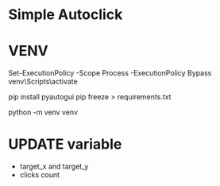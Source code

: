 # Simple Autoclick

# VENV

Set-ExecutionPolicy -Scope Process -ExecutionPolicy Bypass
venv\Scripts\activate

pip install pyautogui
pip freeze > requirements.txt

python -m venv venv

# UPDATE variable 

- target_x and target_y 
- clicks count
